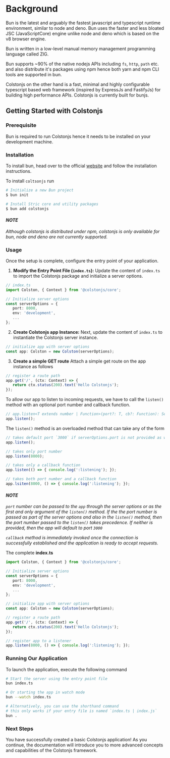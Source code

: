 # Background

Bun is the latest and arguably the fastest javascript and typescript runtime environment, similar to node and deno. Bun uses the faster and less bloated JSC (JavaScriptCore) engine unlike node and deno which is based on the v8 browser engine.

Bun is written in a low-level manual memory management programming language called ZIG.

Bun supports ~90% of the native nodejs APIs including `fs`, `http`, `path` etc. and also distribute it's packages using npm hence both yarn and npm CLI tools are supported in bun.

Colstonjs on the other hand is a fast, minimal and highly configurable typescript based web framework (inspired by ExpressJs and FastifyJs) for building high performance APIs. Colstonjs is currently built for bunjs.

## Getting Started with Colstonjs

### Prerequisite
Bun is required to run Colstonjs hence it needs to be installed on your development machine.

### Installation
To install bun, head over to the official [website](http://bun.sh) and follow the installation instructions.

To install `coltsonjs` run

```bash
# Initialize a new Bun project
$ bun init

# Install Stric core and utility packages
$ bun add colstonjs
```
#### _NOTE_
_Although colstonjs is distributed under npm, colstonjs is only available for bun, node and deno are not currently supported._

### Usage
Once the setup is complete, configure the entry point of your application.

1. **Modify the Entry Point File (`index.ts`):**
   Update the content of `index.ts` to import the Colstonjs package and initialize a server options.

```ts
// index.ts
import Colston, { Context } from '@colstonjs/core';

// Initialize server options
const serverOptions = {
   port: 8000,
   env: 'development',
   ...
};
```

2. **Create Colstonjs app Instance:**
   Next, update the content of `index.ts` to instantiate the Colstonjs server instance.

```ts
// initialize app with server options
const app: Colston = new Colston(serverOptions);
```
3. **Create a simple GET route**
   Attach a simple get route on the app instance as follows

```ts
// register a route path
app.get('/', (ctx: Context) => {
   return ctx.status(200).text('Hello Colstonjs');
});
```

To allow our app to listen to incoming requests, we have to call the `listen()` method with an optional
port number and callback function. 

   ```ts
   // app.listen<T extends number | Function>(port?: T, cb?: Function): Server;
   app.listen();
   ```

The `listen()` method is an overloaded method that can take any of the form
   ```ts
   // takes default port `3000` if serverOptions.port is not provided as well
   app.listen();

   // takes only port number
   app.listen(8000);

   // takes only a callback function
   app.listen(() => { console.log(':listening'); });

   // takes both port number and a callback function
   app.lsiten(8000, () => { console.log(':listening'); });
   ```

#### _NOTE_
_`port` number can be passed to the `app` through the server options or as the first and only argument of the `listen()` method. If the the port number is passed as part of the server options and also in the `listen()` method, then the port number passed to the `listen()` takes precedence. If neither is provided, then the app will default to port `3000`_

_`callback` method is immediately invoked once the connection is successfully established and the application is ready to accept requests._

The complete **index.ts**
   ```ts
   import Colston, { Context } from '@colstonjs/core';

   // Initialize server options
   const serverOptions = {
      port: 8000,
      env: 'development',
      ...
   };

   // initialize app with server options
   const app: Colston = new Colston(serverOptions);

   // register a route path
   app.get('/', (ctx: Context) => {
      return ctx.status(200).text('Hello Colstonjs');
   });

   // register app to a listener
   app.listen(8000, () => { console.log(':listening'); });
   ```


### Running Our Application

To launch the application, execute the following command

```bash
# Start the server using the entry point file
bun index.ts

# Or starting the app in watch mode
bun --watch index.ts

# Alternatively, you can use the shorthand command 
# this only works if your entry file is named `index.ts | index.js`
bun .
```

### Next Steps

<!-- rephrase -->
You have successfully created a basic Colstonjs application! As you continue, the documentation will introduce you to more advanced concepts and capabilities of the Colstonjs framework.